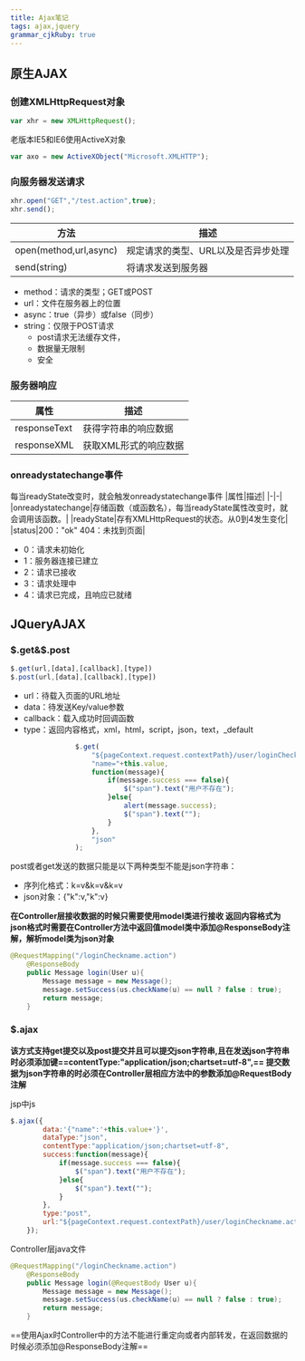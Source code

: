 ```yaml
---
title: Ajax笔记 
tags: ajax,jquery
grammar_cjkRuby: true
---
```

## 原生AJAX
### 创建XMLHttpRequest对象

``` javascript
var xhr = new XMLHttpRequest();
```
老版本IE5和IE6使用ActiveX对象

``` javascript
var axo = new ActiveXObject("Microsoft.XMLHTTP");
```
### 向服务器发送请求

``` javascript
xhr.open("GET","/test.action",true);
xhr.send();
```

| 方法                   | 描述 |
| ---------------------- | ---- |
| open(method,url,async) | 规定请求的类型、URL以及是否异步处理 |
| send(string)           | 将请求发送到服务器 |

- method：请求的类型；GET或POST
- url：文件在服务器上的位置
- async：true（异步）或false（同步）
- string：仅限于POST请求
	- post请求无法缓存文件，
	- 数据量无限制
	- 安全

### 服务器响应
|属性|描述|
|-|-|
|responseText|获得字符串的响应数据|
|responseXML|获取XML形式的响应数据|

### onreadystatechange事件
每当readyState改变时，就会触发onreadystatechange事件
|属性|描述|
|-|-|
|onreadystatechange|存储函数（或函数名），每当readyState属性改变时，就会调用该函数。|
|readyState|存有XMLHttpRequest的状态。从0到4发生变化|
|status|200："ok" 404：未找到页面|

 - 0：请求未初始化
 - 1：服务器连接已建立
 - 2：请求已接收
 - 3：请求处理中
 - 4：请求已完成，且响应已就绪

## JQueryAJAX

### $.get&$.post

``` javascript
$.get(url,[data],[callback],[type])
$.post(url,[data],[callback],[type])
```
 - url：待载入页面的URL地址
 - data：待发送Key/value参数
 - callback：载入成功时回调函数
 - type：返回内容格式，xml，html，script，json，text，_default

``` javascript
				$.get(
    				"${pageContext.request.contextPath}/user/loginCheckname.action",
    				"name="+this.value,
    				function(message){
    					if(message.success === false){
    						$("span").text("用户不存在");
    					}else{
    						alert(message.success);
    						$("span").text("");
    					}
    				},
    				"json"
				);
```
post或者get发送的数据只能是以下两种类型不能是json字符串：

 - 序列化格式：k=v&k=v&k=v
 - json对象：{"k":v,"k":v}

**在Controller层接收数据的时候只需要使用model类进行接收
返回内容格式为json格式时需要在Controller方法中返回值model类中添加@ResponseBody注解，解析model类为json对象**

``` java
@RequestMapping("/loginCheckname.action")
	@ResponseBody
	public Message login(User u){
		Message message = new Message();
		message.setSuccess(us.checkName(u) == null ? false : true);
		return message;
	}
```
### $.ajax

**该方式支持get提交以及post提交并且可以提交json字符串,且在发送json字符串时必须添加键==contentType:"application/json;chartset=utf-8",==
提交数据为json字符串的时必须在Controller层相应方法中的参数添加@RequestBody注解**

jsp中js
``` javascript
$.ajax({
		data:'{"name":'+this.value+'}',
		dataType:"json",
		contentType:"application/json;chartset=utf-8",
		success:function(message){
			if(message.success === false){
				$("span").text("用户不存在");
			}else{
				$("span").text("");
			}
		},
		type:"post",
		url:"${pageContext.request.contextPath}/user/loginCheckname.action"
    });
```
Controller层java文件
``` java
@RequestMapping("/loginCheckname.action")
	@ResponseBody
	public Message login(@RequestBody User u){
		Message message = new Message();
		message.setSuccess(us.checkName(u) == null ? false : true);
		return message;
	}
```
==使用Ajax时Controller中的方法不能进行重定向或者内部转发，在返回数据的时候必须添加@ResponseBody注解==
